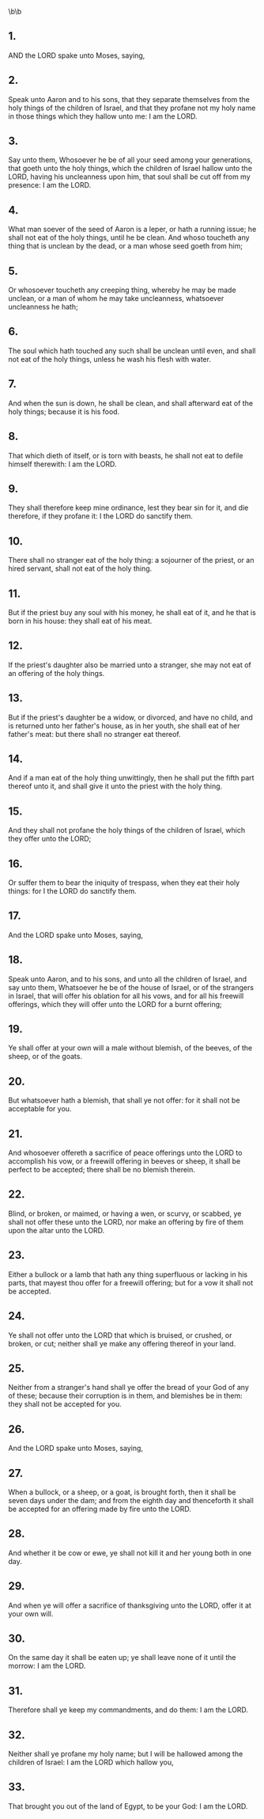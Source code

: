 \b\b
## 1.
AND the LORD spake unto Moses, saying,
## 2.
Speak unto Aaron and to his sons, that they separate themselves from the holy things of the children of Israel, and that they profane not my holy name in those things which they hallow unto me: I am the LORD.
## 3.
Say unto them, Whosoever he be of all your seed among your generations, that goeth unto the holy things, which the children of Israel hallow unto the LORD, having his uncleanness upon him, that soul shall be cut off from my presence: I am the LORD.
## 4.
What man soever of the seed of Aaron is a leper, or hath a running issue; he shall not eat of the holy things, until he be clean.  And whoso toucheth any thing that is unclean by the dead, or a man whose seed goeth from him;
## 5.
Or whosoever toucheth any creeping thing, whereby he may be made unclean, or a man of whom he may take uncleanness, whatsoever uncleanness he hath;
## 6.
The soul which hath touched any such shall be unclean until even, and shall not eat of the holy things, unless he wash his flesh with water.
## 7.
And when the sun is down, he shall be clean, and shall afterward eat of the holy things; because it is his food.
## 8.
That which dieth of itself, or is torn with beasts, he shall not eat to defile himself therewith: I am the LORD.
## 9.
They shall therefore keep mine ordinance, lest they bear sin for it, and die therefore, if they profane it: I the LORD do sanctify them.
## 10.
There shall no stranger eat of the holy thing: a sojourner of the priest, or an hired servant, shall not eat of the holy thing.
## 11.
But if the priest buy any soul with his money, he shall eat of it, and he that is born in his house: they shall eat of his meat.
## 12.
If the priest's daughter also be married unto a stranger, she may not eat of an offering of the holy things.
## 13.
But if the priest's daughter be a widow, or divorced, and have no child, and is returned unto her father's house, as in her youth, she shall eat of her father's meat: but there shall no stranger eat thereof.
## 14.
And if a man eat of the holy thing unwittingly, then he shall put the fifth part thereof unto it, and shall give it unto the priest with the holy thing.
## 15.
And they shall not profane the holy things of the children of Israel, which they offer unto the LORD;
## 16.
Or suffer them to bear the iniquity of trespass, when they eat their holy things: for I the LORD do sanctify them.
## 17.
And the LORD spake unto Moses, saying,
## 18.
Speak unto Aaron, and to his sons, and unto all the children of Israel, and say unto them, Whatsoever he be of the house of Israel, or of the strangers in Israel, that will offer his oblation for all his vows, and for all his freewill offerings, which they will offer unto the LORD for a burnt offering;
## 19.
Ye shall offer at your own will a male without blemish, of the beeves, of the sheep, or of the goats.
## 20.
But whatsoever hath a blemish, that shall ye not offer: for it shall not be acceptable for you.
## 21.
And whosoever offereth a sacrifice of peace offerings unto the LORD to accomplish his vow, or a freewill offering in beeves or sheep, it shall be perfect to be accepted; there shall be no blemish therein.
## 22.
Blind, or broken, or maimed, or having a wen, or scurvy, or scabbed, ye shall not offer these unto the LORD, nor make an offering by fire of them upon the altar unto the LORD.
## 23.
Either a bullock or a lamb that hath any thing superfluous or lacking in his parts, that mayest thou offer for a freewill offering; but for a vow it shall not be accepted.
## 24.
Ye shall not offer unto the LORD that which is bruised, or crushed, or broken, or cut; neither shall ye make any offering thereof in your land.
## 25.
Neither from a stranger's hand shall ye offer the bread of your God of any of these; because their corruption is in them, and blemishes be in them: they shall not be accepted for you.
## 26.
And the LORD spake unto Moses, saying,
## 27.
When a bullock, or a sheep, or a goat, is brought forth, then it shall be seven days under the dam; and from the eighth day and thenceforth it shall be accepted for an offering made by fire unto the LORD.
## 28.
And whether it be cow or ewe, ye shall not kill it and her young both in one day.
## 29.
And when ye will offer a sacrifice of thanksgiving unto the LORD, offer it at your own will.
## 30.
On the same day it shall be eaten up; ye shall leave none of it until the morrow: I am the LORD.
## 31.
Therefore shall ye keep my commandments, and do them: I am the LORD.
## 32.
Neither shall ye profane my holy name; but I will be hallowed among the children of Israel: I am the LORD which hallow you,
## 33.
That brought you out of the land of Egypt, to be your God: I am the LORD.
